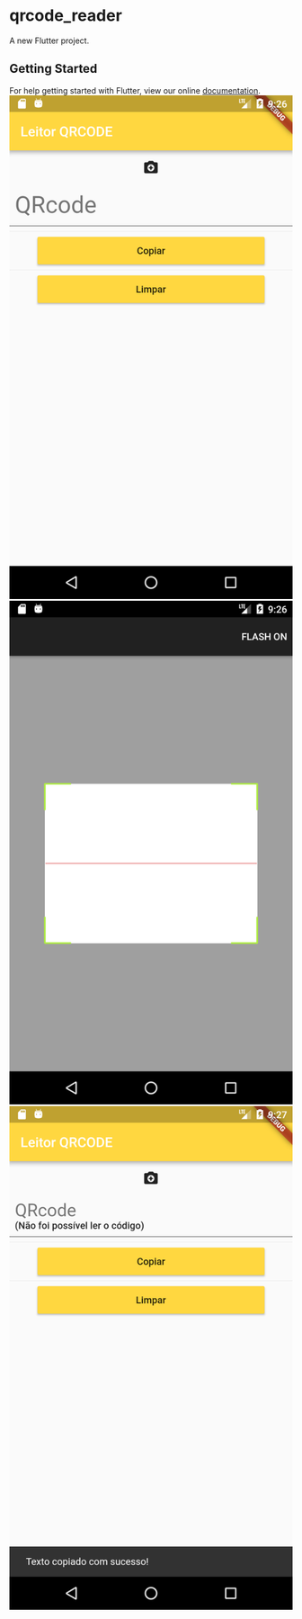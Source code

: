# qrcode_reader

A new Flutter project.

## Getting Started

For help getting started with Flutter, view our online
[documentation](https://flutter.io/).
<br>
![Screenshot](images/1.png)
<br>
![Screenshot](images/2.png)
<br>
![Screenshot](images/3.png)
